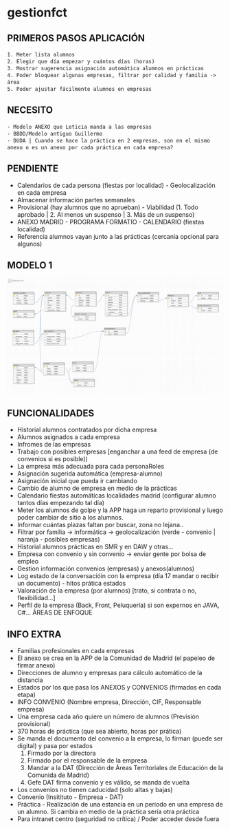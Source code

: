 # gestionfct

PRIMEROS PASOS APLICACIÓN
-----------------
	1. Meter lista alumnos
	2. Elegir que día empezar y cuántos días (horas)
	3. Mostrar sugerencia asignación automática alumnos en prácticas
	4. Poder bloquear algunas empresas, filtrar por calidad y familia -> área
	5. Poder ajustar fácilmente alumnos en empresas


NECESITO
---------
	- Modelo ANEXO que Leticia manda a las empresas
	- BBDD/Modelo antiguo Guillermo
	- DUDA | Cuando se hace la práctica en 2 empresas, son en el mismo anexo o es un anexo por cada práctica en cada empresa?


PENDIENTE
-----------
- Calendarios de cada persona (fiestas por localidad) - Geolocalización en cada empresa
- Almacenar información partes semanales
- Provisional (hay alumnos que no aprueban) - Viabilidad (1. Todo aprobado | 2. Al menos un suspenso | 3. Más de un suspenso)
- ANEXO MADRID - PROGRAMA FORMATIO - CALENDARIO (fiestas localidad)
- Referencia alumnos vayan junto a las prácticas (cercanía opcional para algunos)


MODELO 1
-------
![Modelo1](https://github.com/DaniS1448/gestionfct/blob/master/modelo1.png)


FUNCIONALIDADES
------------------
- Historial alumnos contratados por dicha empresa
- Alumnos asignados a cada empresa
- Infromes de las empresas
- Trabajo con posibles empresas [enganchar a una feed de empresa (de convenios si es posible))
- La empresa más adecuada para cada personaRoles
- Asignación sugerida automática (empresa-alumno)
- Asignación inicial que pueda ir cambiando
- Cambio de alumno de empresa en medio de la prácticas
- Calendario fiestas automáticas localidades madrid (configurar alumno tantos días empezando tal día)
- Meter los alumnos de golpe y la APP haga un reparto provisional y luego poder cambiar de sitio a los alumnos.
- Informar cuántas plazas faltan por buscar, zona no lejana..
- Filtrar por familia -> informática -> geolocalización (verde - convenio | naranja - posibles empresas)
- Historial alumnos prácticas en SMR y en DAW y otras...
- Empresa con convenio y sin convenio -> enviar gente por bolsa de empleo
- Gestion información convenios (empresas) y anexos(alumnos)
- Log estado de la conversacióin con la empresa (día 17 mandar o recibir un documento) - hitos prática estados
- Valoración de la empresa (por alumnos) [trato, si contrata o no, flexibilidad...]
- Perfil de la empresa (Back, Front, Peluquería) si son expernos en JAVA, C#... ÁREAS DE ENFOQUE


INFO EXTRA
----------
- Familias profesionales en cada empresas
- El anexo se crea en la APP de la Comunidad de Madrid (el papeleo de firmar anexo)
- Direcciones de alumno y empresas para cálculo automático de la distancia
- Estados por los que pasa los ANEXOS y CONVENIOS (firmados en cada etapa)
- INFO CONVENIO (Nombre empresa, Dirección, CIF, Responsable empresa)
- Una empresa cada año quiere un número de alumnos (Previsión provisional)
- 370 horas de práctica (que sea abierto, horas por prática)
- Se manda el documento del convenio a la empresa, lo firman (puede ser digital) y pasa por estados
	1. Firmado por la directora
	2. Firmado por el responsable de la empresa
	3. Mandar a la DAT (Dirección de Áreas Territoriales de Educación de la Comunida de Madrid)
	4. Gefe DAT firma convenio y es válido, se manda de vuelta
- Los convenios no tienen caducidad (solo altas y bajas)
- Convenio (Insitituto - Empresa - DAT)
- Práctica - Realización de una estancia en un periodo en una empresa de un alumno. Si cambia en medio de la práctica sería otra práctica
- Para intranet centro (seguridad no crítica) / Poder acceder desde fuera


